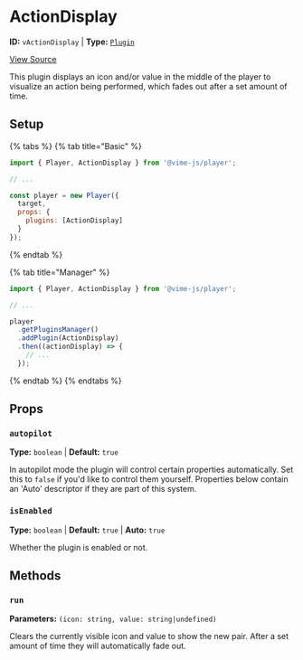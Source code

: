 # ActionDisplay

**ID:** `vActionDisplay` | **Type:** [`Plugin`](../../complete/api/plugin.md)

[View Source](../../../vime-player/src/plugins/ActionDisplay.svelte)

This plugin displays an icon and/or value in the middle of the player to visualize an 
action being performed, which fades out after a set amount of time.

## Setup

{% tabs %}
{% tab title="Basic" %}
```js
import { Player, ActionDisplay } from '@vime-js/player';

// ...

const player = new Player({
  target,
  props: {
    plugins: [ActionDisplay]
  }
});
```
{% endtab %}

{% tab title="Manager" %}
```js
import { Player, ActionDisplay } from '@vime-js/player';

// ...

player
  .getPluginsManager()
  .addPlugin(ActionDisplay)
  .then((actionDisplay) => {
    // ...
  });
```
{% endtab %}
{% endtabs %}

## Props

### `autopilot`

**Type:** `boolean`  | **Default:** `true`

In autopilot mode the plugin will control certain properties automatically. Set this to `false` if you'd like to 
control them yourself. Properties below contain an 'Auto' descriptor if they are part of this system.

### `isEnabled`

**Type:** `boolean`  | **Default:** `true` | **Auto:** `true`

Whether the plugin is enabled or not.

## Methods

### `run`

**Parameters:** `(icon: string, value: string|undefined)`

Clears the currently visible icon and value to show the new pair. After a set amount of time
they will automatically fade out.

